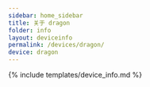 ```yaml
---
sidebar: home_sidebar
title: 关于 dragon
folder: info
layout: deviceinfo
permalink: /devices/dragon/
device: dragon
---
```

{% include templates/device_info.md %}
